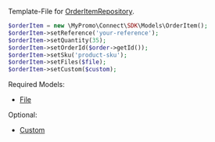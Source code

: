 Template-File for [OrderItemRepository][OrderItemRepository].

```php
$orderItem = new \MyPromo\Connect\SDK\Models\OrderItem();
$orderItem->setReference('your-reference');
$orderItem->setQuantity(35);
$orderItem->setOrderId($order->getId());
$orderItem->setSku('product-sku');
$orderItem->setFiles($file);
$orderItem->setCustom($custom);
```

Required Models: 
- [File][File]

Optional:
- [Custom][Custom]

[File]: File.md
[Custom]: Custom.md
[OrderItemRepository]: ../Repositories/OrderItemRepository.md
